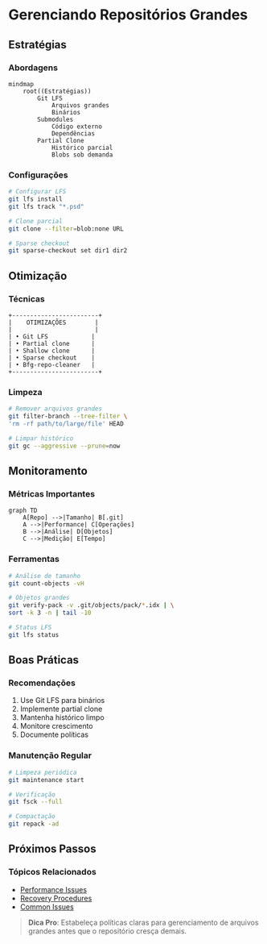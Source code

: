 # Gerenciando Repositórios Grandes

## Estratégias

### Abordagens
```mermaid
mindmap
    root((Estratégias))
        Git LFS
            Arquivos grandes
            Binários
        Submodules
            Código externo
            Dependências
        Partial Clone
            Histórico parcial
            Blobs sob demanda
```

### Configurações
```bash
# Configurar LFS
git lfs install
git lfs track "*.psd"

# Clone parcial
git clone --filter=blob:none URL

# Sparse checkout
git sparse-checkout set dir1 dir2
```

## Otimização

### Técnicas
```ascii
+------------------------+
|    OTIMIZAÇÕES        |
|                       |
| • Git LFS            |
| • Partial clone      |
| • Shallow clone      |
| • Sparse checkout    |
| • Bfg-repo-cleaner   |
+------------------------+
```

### Limpeza
```bash
# Remover arquivos grandes
git filter-branch --tree-filter \
'rm -rf path/to/large/file' HEAD

# Limpar histórico
git gc --aggressive --prune=now
```

## Monitoramento

### Métricas Importantes
```mermaid
graph TD
    A[Repo] -->|Tamanho| B[.git]
    A -->|Performance| C[Operações]
    B -->|Análise| D[Objetos]
    C -->|Medição| E[Tempo]
```

### Ferramentas
```bash
# Análise de tamanho
git count-objects -vH

# Objetos grandes
git verify-pack -v .git/objects/pack/*.idx | \
sort -k 3 -n | tail -10

# Status LFS
git lfs status
```

## Boas Práticas

### Recomendações
1. Use Git LFS para binários
2. Implemente partial clone
3. Mantenha histórico limpo
4. Monitore crescimento
5. Documente políticas

### Manutenção Regular
```bash
# Limpeza periódica
git maintenance start

# Verificação
git fsck --full

# Compactação
git repack -ad
```

## Próximos Passos

### Tópicos Relacionados
- [Performance Issues](performance-issues.md)
- [Recovery Procedures](recovery-procedures.md)
- [Common Issues](common-issues.md)

> **Dica Pro**: Estabeleça políticas claras para gerenciamento de arquivos grandes antes que o repositório cresça demais.
